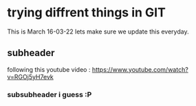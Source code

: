 # trying diffrent things in GIT

This is March 16-03-22
lets make sure we update this everyday.

## subheader

following this youtube video : https://www.youtube.com/watch?v=RGOj5yH7evk

### subsubheader i guess :P

